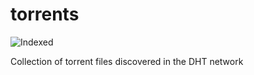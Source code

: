 torrents 
========
![Indexed](https://img.shields.io/badge/indexed-174049-blue)

Collection of torrent files discovered in the DHT network
